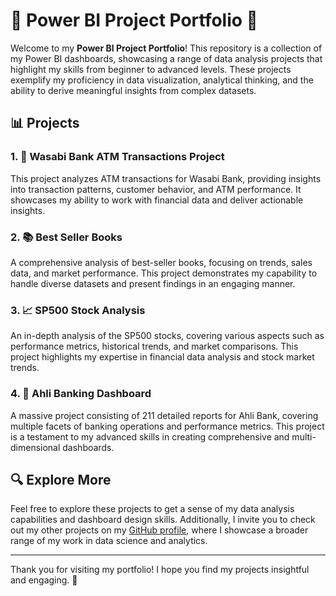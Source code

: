 # 🌟 Power BI Project Portfolio 🌟

Welcome to my **Power BI Project Portfolio**! This repository is a collection of my Power BI dashboards, showcasing a range of data analysis projects that highlight my skills from beginner to advanced levels. These projects exemplify my proficiency in data visualization, analytical thinking, and the ability to derive meaningful insights from complex datasets.

## 📊 Projects

### 1. 💸 Wasabi Bank ATM Transactions Project
This project analyzes ATM transactions for Wasabi Bank, providing insights into transaction patterns, customer behavior, and ATM performance. It showcases my ability to work with financial data and deliver actionable insights.

### 2. 📚 Best Seller Books
A comprehensive analysis of best-seller books, focusing on trends, sales data, and market performance. This project demonstrates my capability to handle diverse datasets and present findings in an engaging manner.

### 3. 📈 SP500 Stock Analysis
An in-depth analysis of the SP500 stocks, covering various aspects such as performance metrics, historical trends, and market comparisons. This project highlights my expertise in financial data analysis and stock market trends.

### 4. 🏦 Ahli Banking Dashboard
A massive project consisting of 211 detailed reports for Ahli Bank, covering multiple facets of banking operations and performance metrics. This project is a testament to my advanced skills in creating comprehensive and multi-dimensional dashboards.

## 🔍 Explore More
Feel free to explore these projects to get a sense of my data analysis capabilities and dashboard design skills. Additionally, I invite you to check out my other projects on my [GitHub profile](https://github.com/kananiarpan), where I showcase a broader range of my work in data science and analytics.

---

Thank you for visiting my portfolio! I hope you find my projects insightful and engaging. 🚀
